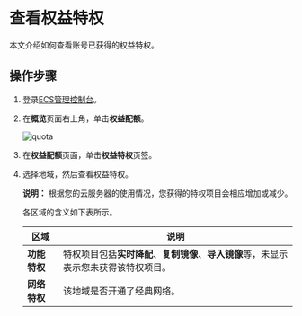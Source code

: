 # 查看权益特权

本文介绍如何查看账号已获得的权益特权。

## 操作步骤

1.  登录[ECS管理控制台](https://ecs.console.aliyun.com)。

2.  在**概览**页面右上角，单击**权益配额**。

    ![quota](https://static-aliyun-doc.oss-accelerate.aliyuncs.com/assets/img/zh-CN/1672580061/p166801.png)

3.  在**权益配额**页面，单击**权益特权**页签。

4.  选择地域，然后查看权益特权。

    **说明：** 根据您的云服务器的使用情况，您获得的特权项目会相应增加或减少。

    各区域的含义如下表所示。

    |区域|说明|
    |--|--|
    |**功能特权**|特权项目包括**实时降配**、**复制镜像**、**导入镜像**等，未显示表示您未获得该特权项目。|
    |**网络特权**|该地域是否开通了经典网络。|


